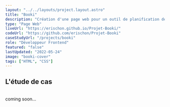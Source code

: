```yaml
---
layout: "../../layouts/project.layout.astro"
title: "Booki"
description: "Création d'une page web pour un outil de planification de vacances."
type: "Page Web"
liveUrl: "https://erischon.github.io/Projet-Booki/"
codeUrl: "https://github.com/erischon/Projet-Booki"
caseStudyUrl: "/projects/booki"
role: "Développeur Frontend"
featured: "false"
lastUpdated: "2022-05-24"
image: "booki-cover"
tags: ["HTML", "CSS"]
---
```


## L'étude de cas
  <br/>
coming soon...